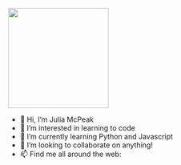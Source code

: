  <a href="URL_REDIRECT" target="blank"><img align="center" src="https://www.canva.com/design/DAFcGa2PvJI/ARETwNwVcwLSTWrJi4gmHg/edit?utm_content=DAFcGa2PvJI&utm_campaign=designshare&utm_medium=link2&utm_source=sharebutton" height="200" /></a>
  
-  👋 Hi, I’m Julia McPeak
- 👀 I’m interested in learning to code
- 🌱 I’m currently learning Python and Javascript 
- 💞️ I’m looking to collaborate on anything! 
- 📫 Find me all around the web:




<!---
jkmcpeak/jkmcpeak is a ✨ special ✨ repository because its `README.md` (this file) appears on your GitHub profile.
You can click the Preview link to take a look at your changes.
